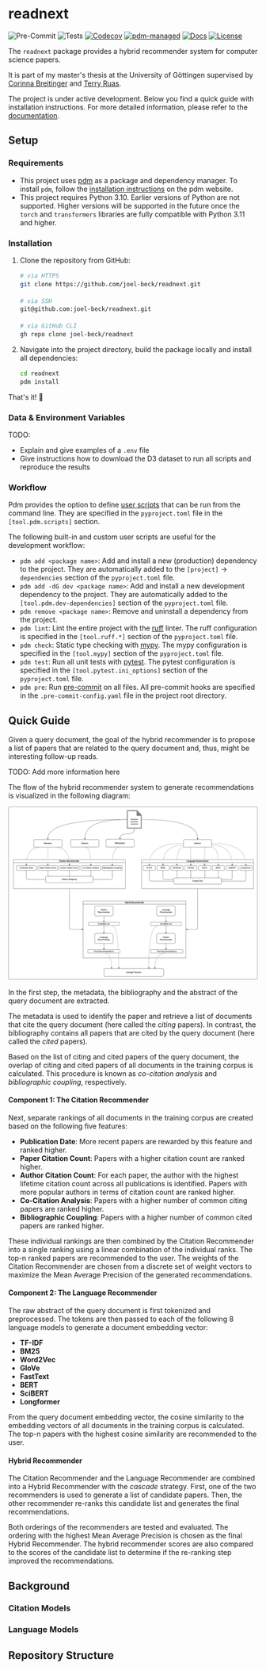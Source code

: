 # readnext

![Pre-Commit](https://github.com/joel-beck/readnext/actions/workflows/pre-commit.yaml/badge.svg)
![Tests](https://github.com/joel-beck/readnext/actions/workflows/tests.yaml/badge.svg)
[![Codecov](https://codecov.io/github/joel-beck/readnext/branch/main/graph/badge.svg?token=JL9CGV7C73)](https://codecov.io/github/joel-beck/readnext)
[![pdm-managed](https://img.shields.io/static/v1?label=pdm&message=managed&color=blueviolet&style=flat)](https://pdm.fming.dev)
[![Docs](https://img.shields.io/static/v1?label=docs&message=mkdocs&color=blue&style=flat)](https://joel-beck.github.io/readnext/)
[![License](https://img.shields.io/static/v1?label=license&message=MIT&color=green&style=flat)](https://github.com/joel-beck/readnext)


The `readnext` package provides a hybrid recommender system for computer science papers.

It is part of my master's thesis at the University of Göttingen supervised by [Corinna Breitinger](https://gipplab.org/team/corinna-breitinger/) and [Terry Ruas](https://gipplab.org/team/dr-terry-lima-ruas/).

The project is under active development.
Below you find a quick guide with installation instructions.
For more detailed information, please refer to the [documentation](https://joel-beck.github.io/readnext/).


## Setup

### Requirements

-   This project uses [pdm](https://pdm.fming.dev/) as a package and dependency manager.
    To install `pdm`, follow the [installation instructions](https://pdm.fming.dev/latest/#installation) on the pdm website.
-   This project requires Python 3.10.
    Earlier versions of Python are not supported.
    Higher versions will be supported in the future once the `torch` and `transformers` libraries are fully compatible with Python 3.11 and higher.


### Installation

1. Clone the repository from GitHub:

    ```bash
    # via HTTPS
    git clone https://github.com/joel-beck/readnext.git

    # via SSH
    git@github.com:joel-beck/readnext.git

    # via GitHub CLI
    gh repo clone joel-beck/readnext
    ```

2. Navigate into the project directory, build the package locally and install all dependencies:

    ```bash
    cd readnext
    pdm install
    ```

That's it! 🎉


### Data & Environment Variables

TODO:
- Explain and give examples of a `.env` file
- Give instructions how to download the D3 dataset to run all scripts and reproduce the results

### Workflow

Pdm provides the option to define [user scripts](https://pdm.fming.dev/latest/usage/scripts/) that can be run from the command line.
They are specified in the `pyproject.toml` file in the `[tool.pdm.scripts]` section.

The following built-in and custom user scripts are useful for the development workflow:

-  `pdm add <package name>`: Add and install a new (production) dependency to the project.
    They are automatically added to the `[project]` -> `dependencies` section of the `pyproject.toml` file.
-  `pdm add -dG dev <package name>`: Add and install a new development dependency to the project.
    They are automatically added to the `[tool.pdm.dev-dependencies]` section of the `pyproject.toml` file.
-  `pdm remove <package name>`: Remove and uninstall a dependency from the project.
-  `pdm lint`: Lint the entire project with the [ruff](https://github.com/charliermarsh/ruff) linter.
    The ruff configuration is specified in the `[tool.ruff.*]` section of the `pyproject.toml` file.
-  `pdm check`: Static type checking with [mypy](https://github.com/python/mypy).
    The mypy configuration is specified in the `[tool.mypy]` section of the `pyproject.toml` file.
-  `pdm test`: Run all unit tests with [pytest](https://github.com/pytest-dev/pytest).
    The pytest configuration is specified in the `[tool.pytest.ini_options]` section of the `pyproject.toml` file.
-  `pdm pre`: Run [pre-commit](https://github.com/pre-commit/pre-commit) on all files.
    All pre-commit hooks are specified in the `.pre-commit-config.yaml` file in the project root directory.



## Quick Guide

Given a query document, the goal of the hybrid recommender is to propose a list of papers that are related to the query document and, thus, might be interesting follow-up reads.

TODO: Add more information here

The flow of the hybrid recommender system to generate recommendations is visualized in the following diagram:

![](docs/assets/hybrid-architecture.png)

In the first step, the metadata, the bibliography and the abstract of the query document are extracted.

The metadata is used to identify the paper and retrieve a list of documents that cite the query document (here called the *citing* papers).
In contrast, the bibliography contains all papers that are cited by the query document (here called the *cited* papers).

Based on the list of citing and cited papers of the query document, the overlap of citing and cited papers of all documents in the training corpus is calculated.
This procedure is known as *co-citation analysis* and *bibliographic coupling*, respectively.

#### Component 1: The Citation Recommender

Next, separate rankings of all documents in the training corpus are created based on the following five features:

- **Publication Date**: More recent papers are rewarded by this feature and ranked higher.
- **Paper Citation Count**: Papers with a higher citation count are ranked higher.
- **Author Citation Count**: For each paper, the author with the highest lifetime citation count across all publications is identified. Papers with more popular authors in terms of citation count are ranked higher.
- **Co-Citation Analysis**: Papers with a higher number of common citing papers are ranked higher.
- **Bibliographic Coupling**: Papers with a higher number of common cited papers are ranked higher.

These individual rankings are then combined by the Citation Recommender into a single ranking using a linear combination of the individual ranks.
The top-n ranked papers are recommended to the user.
The weights of the Citation Recommender are chosen from a discrete set of weight vectors to maximize the Mean Average Precision of the generated recommendations.

#### Component 2: The Language Recommender

The raw abstract of the query document is first tokenized and preprocessed.
The tokens are then passed to each of the following 8 language models to generate a document embedding vector:

- **TF-IDF**
- **BM25**
- **Word2Vec**
- **GloVe**
- **FastText**
- **BERT**
- **SciBERT**
- **Longformer**

From the query document embedding vector, the cosine similarity to the embedding vectors of all documents in the training corpus is calculated.
The top-n papers with the highest cosine similarity are recommended to the user.

#### Hybrid Recommender

The Citation Recommender and the Language Recommender are combined into a Hybrid Recommender with the *cascade* strategy.
First, one of the two recommenders is used to generate a list of candidate papers.
Then, the other recommender re-ranks this candidate list and generates the final recommendations.

Both orderings of the recommenders are tested and evaluated.
The ordering with the highest Mean Average Precision is chosen as the final Hybrid Recommender.
The hybrid recommender scores are also compared to the scores of the candidate list to determine if the re-ranking step improved the recommendations.


## Background

### Citation Models


### Language Models


## Repository Structure

